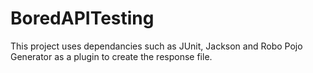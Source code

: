 # BoredAPITesting

This project uses dependancies such as JUnit, Jackson and Robo Pojo Generator as a plugin to create the response file.


